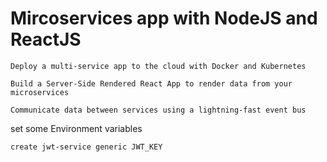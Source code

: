 # Mircoservices app with NodeJS and ReactJS

`Deploy a multi-service app to the cloud with Docker and Kubernetes`

`Build a Server-Side Rendered React App to render data from your microservices`

`Communicate data between services using a lightning-fast event bus`

set some Environment variables

`create jwt-service generic JWT_KEY`
